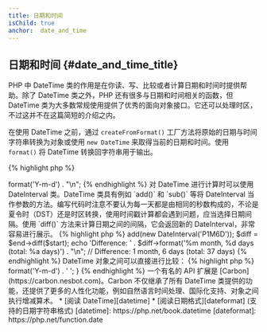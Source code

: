 ```yaml
---
title: 日期和时间
isChild: true
anchor:  date_and_time
---
```


## 日期和时间 {#date_and_time_title}

PHP 中 DateTime 类的作用是在你读、写、比较或者计算日期和时间时提供帮助。除了 DateTime 类之外，PHP 还有很多与日期和时间相关的函数，但 DateTime 类为大多数常规使用提供了优秀的面向对象接口。它还可以处理时区，不过这并不在这篇简短的介绍之内。

在使用 DateTime 之前，通过 `createFromFormat()` 工厂方法将原始的日期与时间字符串转换为对象或使用 `new DateTime` 来取得当前的日期和时间。使用 `format()` 将 DateTime 转换回字符串用于输出。

{% highlight php %}
<?php
$raw = '22. 11. 1968';
$start = DateTime::createFromFormat('d. m. Y', $raw);

echo 'Start date: ' . $start->format('Y-m-d') . "\n";
{% endhighlight %}

对 DateTime 进行计算时可以使用 DateInterval 类。DateTime 类具有例如 `add()` 和 `sub()` 等将 DateInterval 当作参数的方法。编写代码时注意不要认为每一天都是由相同的秒数构成的，不论是夏令时（DST）还是时区转换，使用时间戳计算都会遇到问题，应当选择日期间隔。使用 `diff()` 方法来计算日期之间的间隔，它会返回新的 DateInterval，非常容易进行展示。

{% highlight php %}
<?php
// create a copy of $start and add one month and 6 days
$end = clone $start;
$end->add(new DateInterval('P1M6D'));

$diff = $end->diff($start);
echo 'Difference: ' . $diff->format('%m month, %d days (total: %a days)') . "\n";
// Difference: 1 month, 6 days (total: 37 days)
{% endhighlight %}

DateTime 对象之间可以直接进行比较：

{% highlight php %}
<?php
if ($start < $end) {
    echo "Start is before end!\n";
}
{% endhighlight %}

最后一个例子来演示 DatePeriod 类。它用来对循环的事件进行迭代。向它传入开始时间、结束时间和间隔区间，会得到这其中所有的事件。

{% highlight php %}
<?php
// output all thursdays between $start and $end
$periodInterval = DateInterval::createFromDateString('first thursday');
$periodIterator = new DatePeriod($start, $periodInterval, $end, DatePeriod::EXCLUDE_START_DATE);
foreach ($periodIterator as $date) {
    // output each date in the period
    echo $date->format('Y-m-d') . ' ';
}
{% endhighlight %}

一个有名的 API 扩展是 [Carbon](https://carbon.nesbot.com)。Carbon 不仅继承了所有 DateTime 类提供的功能，还提供了更多的人性化功能，例如自然语言时间处理、国际化支持、对象之间执行增减算术。

* [阅读 DateTime][datetime]
* [阅读日期格式][dateformat] (支持的日期字符串格式)

[datetime]: https://php.net/book.datetime
[dateformat]: https://php.net/function.date
